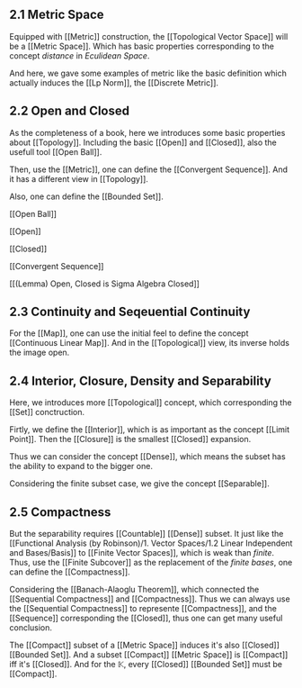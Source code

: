 ## 2.1 Metric Space

Equipped with [[Metric]] construction, the [[Topological Vector Space]] will be a [[Metric Space]]. Which has basic properties corresponding to the concept *distance* in *Eculidean Space*.

And here, we gave some examples of metric like the basic definition which actually induces the [[Lp Norm]], the [[Discrete Metric]].



## 2.2 Open and Closed

As the completeness of a book, here we introduces some basic properties about [[Topology]]. Including the basic [[Open]] and [[Closed]], also the usefull tool [[Open Ball]].

Then, use the [[Metric]], one can define the [[Convergent Sequence]]. And it has a different view in [[Topology]].

Also, one can define the [[Bounded Set]].



[[Open Ball]]

[[Open]]

[[Closed]]

[[Convergent Sequence]]

[[(Lemma) Open, Closed is Sigma Algebra Closed]]





## 2.3 Continuity and Seqeuential Continuity

For the [[Map]], one can use the initial feel to define the concept [[Continuous Linear Map]]. And in the [[Topological]] view, its inverse holds the image open.






## 2.4 Interior, Closure, Density and Separability

Here, we introduces more [[Topological]] concept, which corresponding the [[Set]] conctruction.

Firtly, we define the [[Interior]], which is as important as the concept [[Limit Point]]. Then the [[Closure]] is the smallest [[Closed]] expansion. 

Thus we can consider the concept [[Dense]], which means the subset has the ability to expand to the bigger one. 

Considering the finite subset case, we give the concept [[Separable]].


## 2.5 Compactness

But the separability requires [[Countable]] [[Dense]] subset. It just like the [[Functional Analysis (by Robinson)/1. Vector Spaces/1.2 Linear Independent and Bases/Basis]] to [[Finite Vector Spaces]], which is weak than *finite*. Thus, use the [[Finite Subcover]] as the replacement of the *finite bases*, one can define the [[Compactness]].

Considering the [[Banach-Alaoglu Theorem]], which connected the [[Sequential Compactness]] and [[Compactness]]. Thus we can always use the [[Sequential Compactness]] to represente [[Compactness]], and the [[Sequence]] corresponding the [[Closed]], thus one can get many useful conclusion.

The [[Compact]] subset of a [[Metric Space]] induces it's also [[Closed]] [[Bounded Set]]. And a subset [[Compact]] [[Metric Space]] is [[Compact]] iff it's [[Closed]]. And for the $\mathbb K$, every [[Closed]] [[Bounded Set]] must be [[Compact]].


